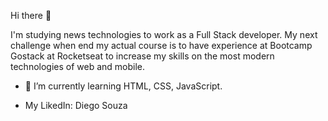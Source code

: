 Hi there 👋

I'm studying news technologies to work as a Full Stack developer. My next challenge when end my actual course is to have experience at Bootcamp Gostack at Rocketseat to increase my skills on the most modern technologies of web and mobile.

- 🌱 I’m currently learning HTML, CSS, JavaScript.

<ul>
  <li>My LikedIn: <a hred="https://www.linkedin.com/in/diego-dsouza/">Diego Souza</a></li>
<ul>
